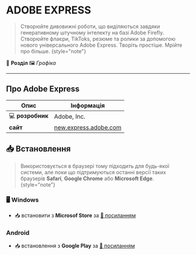 # ADOBE EXPRESS

> Створюйте дивовижні роботи, що виділяються завдяки генеративному штучному інтелекту на базі Adobe Firefly. Створюйте флаєри, TikToks, резюме та ролики за допомогою нового універсального Adobe Express. Творіть простіше. Мрійте про більше.
{style="note"}

:open_file_folder: **Розділ** :framed_picture: *Графіка*

---

## Про Adobe Express

| Опис | Інформація                                               |
| ---- |----------------------------------------------------------|
| :computer: **розробник** | Adobe, Inc.                                              |
| **сайт** | [new.express.adobe.com](https://new.express.adobe.com/#) |

## :inbox_tray: Встановлення

> Використовується в браузері тому підходить для будь-якої системи, але поки що підтримуються останні версії таких браузерів **Safari**, **Google Chrome** або **Microsoft Edge**.
{style="note"}

### :desktop_computer: Windows

- :inbox_tray: встановити з **Microsof Store** за [:link: посиланням](https://apps.microsoft.com/detail/9p94lh3q1cp5?hl=uk-ua&gl=US)

### Android

- :inbox_tray: встановлення з **Google Play** за [:link: посиланням](https://play.google.com/store/apps/details?id=com.adobe.spark.post&hl=en_US)
